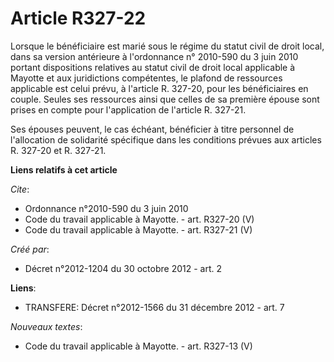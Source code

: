 # Article R327-22

Lorsque le bénéficiaire est marié sous le régime du statut civil de droit local, dans sa version antérieure à l'ordonnance n°
2010-590 du 3 juin 2010 portant dispositions relatives au statut civil de droit local applicable à Mayotte et aux
juridictions compétentes, le plafond de ressources applicable est celui prévu, à l'article R. 327-20, pour les bénéficiaires
en couple. Seules ses ressources ainsi que celles de sa première épouse sont prises en compte pour l'application de l'article
R. 327-21. 

Ses épouses peuvent, le cas échéant, bénéficier à titre personnel de l'allocation de solidarité spécifique dans les
conditions prévues aux articles R. 327-20 et R. 327-21.

**Liens relatifs à cet article**

_Cite_:

  - Ordonnance n°2010-590 du 3 juin 2010
  - Code du travail applicable à Mayotte. - art. R327-20 (V)
  - Code du travail applicable à Mayotte. - art. R327-21 (V)

_Créé par_:

  - Décret n°2012-1204 du 30 octobre 2012 - art. 2

**Liens**:

  - TRANSFERE: Décret n°2012-1566 du 31 décembre 2012 - art. 7

_Nouveaux textes_:

  - Code du travail applicable à Mayotte. - art. R327-13 (V)

